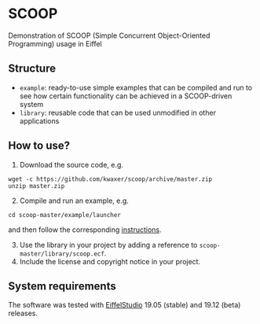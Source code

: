 # SCOOP
Demonstration of SCOOP (Simple Concurrent Object-Oriented Programming) usage in Eiffel
## Structure
* `example`: ready-to-use simple examples that can be compiled and run to see how certain functionality can be achieved in a SCOOP-driven system
* `library`: reusable code that can be used unmodified in other applications
## How to use?
1. Download the source code, e.g.
```
wget -c https://github.com/kwaxer/scoop/archive/master.zip
unzip master.zip
```
2. Compile and run an example, e.g.
```
cd scoop-master/example/launcher
```
and then follow the corresponding [instructions](https://github.com/kwaxer/scoop/tree/master/example/launcher).

3. Use the library in your project by adding a reference to `scoop-master/library/scoop.ecf`.
4. Include the license and copyright notice in your project.
## System requirements
The software was tested with [EiffelStudio](https://www.eiffel.org/downloads) 19.05 (stable) and 19.12 (beta) releases.

